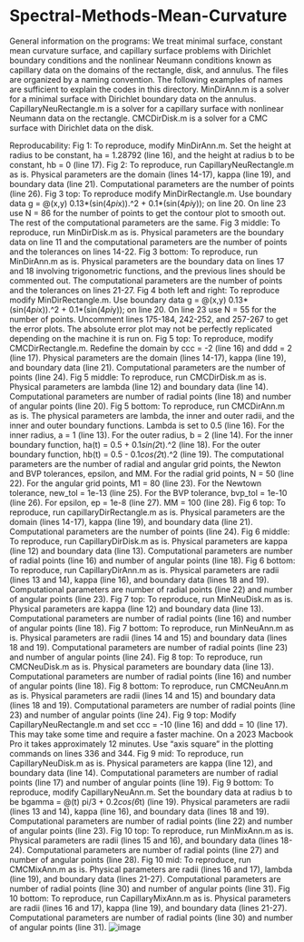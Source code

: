 # Spectral-Methods-Mean-Curvature

General information on the programs:
We treat minimal surface, constant mean curvature surface, and capillary surface problems with Dirichlet boundary conditions and the nonlinear Neumann conditions known as capillary data on the domains of the rectangle, disk, and annulus.
The files are organized by a naming convention.  The following examples of names are sufficient to explain the codes in this directory.  MinDirAnn.m is a solver for a minimal surface with Dirichlet boundary data on the annulus.  CapillaryNeuRectangle.m is a solver for a capillary surface with nonlinear Neumann data on the rectangle.  CMCDirDisk.m is a solver for a CMC surface with Dirichlet data on the disk.

Reproducability:
Fig 1: To reproduce, modify MinDirAnn.m. Set the height at radius to be constant, ha = 1.28792 (line 16), and the height at radius b to be constant, hb = 0 (line 17). 
Fig 2: To reproduce, run CapillaryNeuRectangle.m as is. Physical parameters are the domain (lines 14-17), kappa (line 19), and boundary data (line 21). Computational parameters are the number of points (line 26).
Fig 3 top: To reproduce modify MinDirRectangle.m.  Use boundary data
g = @(x,y) 0.13*(sin(4*pi*x)).^2 + 0.1*(sin(4*pi*y));
on line 20.  On line 23 use N = 86 for the number of points to get the contour plot to smooth out.  The rest of the computational parameters are the same.
Fig 3 middle: To reproduce, run MinDirDisk.m as is.  Physical parameters are the boundary data on line 11 and the computational parameters are the number of points and the tolerances on lines 14-22.
Fig 3 bottom: To reproduce, run MinDirAnn.m as is.  Physical parameters are the boundary data on lines 17 and 18 involving trigonometric functions, and the previous lines should be commented out.   The computational parameters are the number of points and the tolerances on lines 21-27.
Fig 4 both left and right: To reproduce modify MinDirRectangle.m.  Use boundary data
g = @(x,y) 0.13*(sin(4*pi*x)).^2 + 0.1*(sin(4*pi*y));
on line 20.  On line 23 use N = 55 for the number of points.  Uncomment lines 175-184, 242-252, and 257-267 to get the error plots.  The absolute error plot may not be perfectly replicated depending on the machine it is run on.
Fig 5 top: To reproduce, modify CMCDirRectangle.m. Redefine the domain by ccc = -2 (line 16) and ddd = 2 (line 17). Physical parameters are the domain (lines 14-17), kappa (line 19), and boundary data (line 21). Computational parameters are the number of points (line 24).
Fig 5 middle: To reproduce, run CMCDirDisk.m as is. Physical parameters are lambda (line 12) and boundary data (line 14). Computational parameters are number of radial points (line 18) and number of angular points (line 20).
Fig 5 bottom: To reproduce, run CMCDirAnn.m as is. The physical parameters are lambda, the inner and outer radii, and the inner and outer boundary functions. Lambda is set to 0.5 (line 16). For the inner radius, a = 1 (line 13). For the outer radius, b = 2 (line 14). For the inner boundary function, ha(t) = 0.5 + 0.1*sin(2*t).^2 (line 18). For the outer boundary function, hb(t) = 0.5 - 0.1*cos(2*t).^2 (line 19). The computational parameters are the number of radial and angular grid points, the Newton and BVP tolerances, epsilon, and MM. For the radial grid points, N = 50 (line 22). For the angular grid points, M1 = 80 (line 23). For the Newtown tolerance, new_tol = 1e-13 (line 25). For the BVP tolerance, bvp_tol = 1e-10 (line 26). For epsilon, ep = 1e-8 (line 27). MM = 100 (line 28).
Fig 6 top: To reproduce, run capillaryDirRectangle.m as is. Physical parameters are the domain (lines 14-17), kappa (line 19), and boundary data (line 21). Computational parameters are the number of points (line 24).
Fig 6 middle: To reproduce, run CapillaryDirDisk.m as is. Physical parameters are kappa (line 12) and boundary data (line 13). Computational parameters are number of radial points (line 16) and number of angular points (line 18).
Fig 6 bottom: To reproduce, run CapillaryDirAnn.m as is. Physical parameters are radii (lines 13 and 14), kappa (line 16), and boundary data (lines 18 and 19). Computational parameters are number of radial points (line 22) and number of angular points (line 23).
Fig 7 top: To reproduce, run MinNeuDisk.m as is. Physical parameters are kappa (line 12) and boundary data (line 13). Computational parameters are number of radial points (line 16) and number of angular points (line 18).
Fig 7 bottom: To reproduce, run MinNeuAnn.m as is. Physical parameters are radii (lines 14 and 15) and boundary data (lines 18 and 19). Computational parameters are number of radial points (line 23) and number of angular points (line 24).
Fig 8 top: To reproduce, run CMCNeuDisk.m as is. Physical parameters are boundary data (line 13). Computational parameters are number of radial points (line 16) and number of angular points (line 18).
Fig 8 bottom: To reproduce, run CMCNeuAnn.m as is. Physical parameters are radii (lines 14 and 15) and boundary data (lines 18 and 19). Computational parameters are number of radial points (line 23) and number of angular points (line 24).
Fig 9 top: Modify CapillaryNeuRectangle.m and set ccc = -10 (line 16) and ddd = 10 (line 17).  This may take some time and require a faster machine.  On a 2023 Macbook Pro it takes approximately 12 minutes.  Use “axis square” in the plotting  commands on lines 336 and 344.
Fig 9 mid: To reproduce, run CapillaryNeuDisk.m as is. Physical parameters are kappa (line 12), and boundary data (line 14). Computational parameters are number of radial points (line 17) and number of angular points (line 19).
Fig 9 bottom: To reproduce, modify CapillaryNeuAnn.m. Set the boundary data at radius b to be bgamma = @(t) pi/3 + 0.2*cos(6*t) (line 19). Physical parameters are radii (lines 13 and 14), kappa (line 16), and boundary data (lines 18 and 19). Computational parameters are number of radial points (line 22) and number of angular points (line 23).
Fig 10 top: To reproduce, run MinMixAnn.m as is. Physical parameters are radii (lines 15 and 16), and boundary data (lines 18-24). Computational parameters are number of radial points (line 27) and number of angular points (line 28).
Fig 10 mid: To reproduce, run CMCMixAnn.m as is. Physical parameters are radii (lines 16 and 17), lambda (line 19), and boundary data (lines 21-27). Computational parameters are number of radial points (line 30) and number of angular points (line 31).
Fig 10 bottom: To reproduce, run CapillaryMixAnn.m as is. Physical parameters are radii (lines 16 and 17), kappa (line 19), and boundary data (lines 21-27). Computational parameters are number of radial points (line 30) and number of angular points (line 31).
![image](https://github.com/raytreinen/Spectral-Methods-Mean-Curvature/assets/105992653/da028727-c9be-46b7-a030-9eea94b9a4db)
